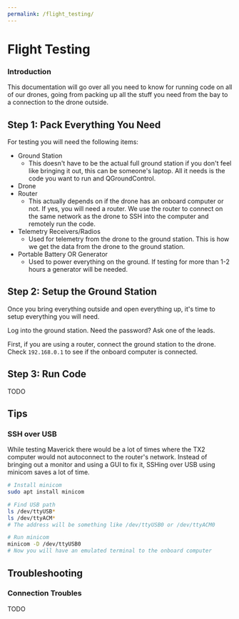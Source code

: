 ```yaml
---
permalink: /flight_testing/
---
```


# Flight Testing

### Introduction
This documentation will go over all you need to know for running code on all of our drones, going from packing up all the stuff you need from the bay to a connection to the drone outside.

## Step 1: Pack Everything You Need

For testing you will need the following items:
* Ground Station
    * This doesn't have to be the actual full ground station if you don't feel like bringing it out, this can be someone's laptop. All it needs is the code you want to run and QGroundControl.
* Drone
* Router
    * This actually depends on if the drone has an onboard computer or not. If yes, you will need a router. We use the router to connect on the same network as the drone to SSH into the computer and remotely run the code.
* Telemetry Receivers/Radios
    * Used for telemetry from the drone to the ground station. This is how we get the data from the drone to the ground station.
* Portable Battery OR Generator
    * Used to power everything on the ground. If testing for more than 1-2 hours a generator will be needed.

## Step 2: Setup the Ground Station
Once you bring everything outside and open everything up, it's time to setup everything you will need.

Log into the ground station. Need the password? Ask one of the leads.



First, if you are using a router, connect the ground station to the drone. Check `192.168.0.1` to see if the onboard computer is connected.


## Step 3: Run Code
TODO

## Tips
### SSH over USB
While testing Maverick there would be a lot of times where the TX2 computer would not autoconnect to the router's network. Instead of bringing out a monitor and using a GUI to fix it, SSHing over USB using minicom saves a lot of time.
```bash
# Install minicom
sudo apt install minicom

# Find USB path
ls /dev/ttyUSB*
ls /dev/ttyACM*
# The address will be something like /dev/ttyUSB0 or /dev/ttyACM0

# Run minicom
minicom -D /dev/ttyUSB0
# Now you will have an emulated terminal to the onboard computer
```


## Troubleshooting
### Connection Troubles
TODO
